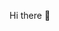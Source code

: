 Hi there 👋  

<!--
**HaoHaoPig/HaoHaoPig** is a ✨ _special_ ✨ repository because its `README.md` (this file) appears on your GitHub profile.

## About me:  

###Sports Enthusiast
*📍Basketball 🏀: NBA
*📍Snooker 🎱: Ronnie O'Sullivan
*📍Baseball ⚾:MLB

##Avid Traveler 🗺️
*📍US : LA, San Fransisco, Vegas
*📍China : Beijin, Shanhai
*📍Japan : Osaka, Kyoto, Tokyo
*📍Swiss : Junfraujoch, Bern, Zurich, Interlaken, Zermatt
*📍Australia : Brisbourn, Sydney
*📍Thailand : Bangkok
*📍Germany : Neuschwanstein Castle
*📍UK : London
*📍Hong Kong
*📍Italy : Rome, Florence, Milan

###Foodie🍕

##Professional Background 📖
Former auditor with a strong foundation in financial analysis and problem-solving
